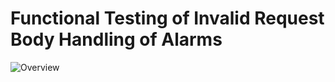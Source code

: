 # Functional Testing of Invalid Request Body Handling of Alarms  

![Overview](./mwdi+diagram.completeness.alarms.png)  
